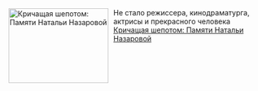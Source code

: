 <!--2025-04-04 18:33:54-->
<div class="yb">
  <div class="rss smaller1 kino_teatr"><a href="https://www.kino-teatr.ru/blog/y2025/4-4/2046/" title="Кричащая шепотом: Памяти Натальи Назаровой"><img src="https://www.kino-teatr.ru/blog/6/4/2046/poster.jpg" width="196" height="147" align="left" hspace="5" style="margin: 0px 10px 0px 5px" alt="Кричащая шепотом: Памяти Натальи Назаровой"/></a>Не стало режиссера, кинодраматурга, актрисы и прекрасного человека <br><a class="light" href="https://www.kino-teatr.ru/blog/y2025/4-4/2046/">Кричащая шепотом: Памяти Натальи Назаровой</a></div>
</div>
